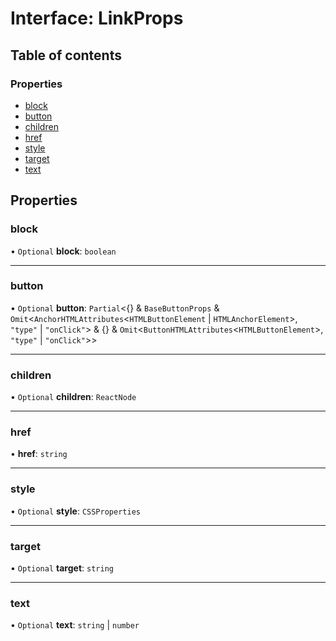 # Interface: LinkProps

## Table of contents

### Properties

- [block](LinkProps.md#block)
- [button](LinkProps.md#button)
- [children](LinkProps.md#children)
- [href](LinkProps.md#href)
- [style](LinkProps.md#style)
- [target](LinkProps.md#target)
- [text](LinkProps.md#text)

## Properties

### block

• `Optional` **block**: `boolean`

___

### button

• `Optional` **button**: `Partial`<{} & `BaseButtonProps` & `Omit`<`AnchorHTMLAttributes`<`HTMLButtonElement` \| `HTMLAnchorElement`\>, ``"type"`` \| ``"onClick"``\> & {} & `Omit`<`ButtonHTMLAttributes`<`HTMLButtonElement`\>, ``"type"`` \| ``"onClick"``\>\>

___

### children

• `Optional` **children**: `ReactNode`

___

### href

• **href**: `string`

___

### style

• `Optional` **style**: `CSSProperties`

___

### target

• `Optional` **target**: `string`

___

### text

• `Optional` **text**: `string` \| `number`
